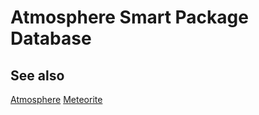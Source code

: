 # Atmosphere Smart Package Database

## See also

[Atmosphere](https://atmosphere.meteor.com)
[Meteorite](http://possiblities.github.com/meteorite)
